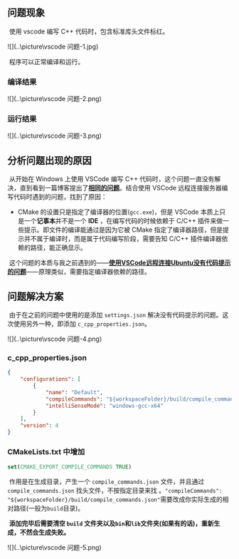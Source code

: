 ## 问题现象

​	使用 vscode 编写 C++ 代码时，包含标准库头文件标红。

![](..\picture\vscode 问题-1.jpg)

​	程序可以正常编译和运行。

### 编译结果

![](..\picture\vscode 问题-2.png)

### 运行结果

![](..\picture\vscode 问题-3.png)

## 分析问题出现的原因

​	从开始在 Windows 上使用 VSCode 编写 C++ 代码时，这个问题一直没有解决，直到看到一篇博客提出了[**相同的问题**](https://ask.csdn.net/questions/7652063)。结合使用 VSCode 远程连接服务器编写代码时遇到的问题，找到了原因：

- CMake 的设置只是指定了编译器的位置(`gcc.exe`)，但是 VSCode 本质上只是一个**记事本**并不是一个 **IDE** ，在编写代码的时候依赖于 C/C++ 插件来做一些提示。即文件的编译能通过是因为它被 CMake 指定了编译器路径，但是提示并不属于编译时，而是属于代码编写阶段，需要告知 C/C++ 插件编译器依赖的路径，能正确显示。

​	这个问题的本质与我之前遇到的——**[使用VSCode远程连接Ubuntu没有代码提示的问题](D:\C++Project\C++\AD\Linux\使用VSCode远程连接Ubuntu没有代码提示的问题.md)**——原理类似，需要指定编译器依赖的路径。

## 问题解决方案

​	由于在之前的问题中使用的是添加 `settings.json` 解决没有代码提示的问题。这次使用另外一种，即添加 `c_cpp_properties.json`。

![](..\picture\vscode 问题-4.png)

### c_cpp_properties.json

```json
{
    "configurations": [
        {
            "name": "Default",            
            "compileCommands": "${workspaceFolder}/build/compile_commands.json",
            "intelliSenseMode": "windows-gcc-x64"            
        }
    ],
    "version": 4
}
```

### CMakeLists.txt 中增加

```cmake
set(CMAKE_EXPORT_COMPILE_COMMANDS TRUE)
```

​	作用是在生成目录，产生一个 `compile_commands.json` 文件，并且通过 `compile_commands.json` 找头文件，不按指定目录来找 。`"compileCommands": "${workspaceFolder}/build/compile_commands.json"`需要改成你实际生成的相对路径(一般为`build`目录)。

​	**添加完毕后需要清空 `build` 文件夹以及`bin`和`lib`文件夹(如果有的话)，重新生成，不然会生成失败。**

![](..\picture\vscode 问题-5.png)